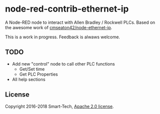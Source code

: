 node-red-contrib-ethernet-ip
=====================
A Node-RED node to interact with Allen Bradley / Rockwell PLCs.
Based on the awesome work of [cmseaton42/node-ethernet-ip](https://github.com/cmseaton42/node-ethernet-ip).


This is a work in progress. Feedback is alwaws welcome.

<!--
Install
-----------

You can install this node directly from the "Manage Palette" menu in the Node-RED interface. There are no external dependencies or compilation steps.

Alternatively, run the following command in your Node-RED user directory - typically `~/.node-red` on Linux or `%HOMEPATH%\.nodered` on Windows

        npm install node-red-contrib-ethernet-ip

Usage
-----------

Each connection to a PLC is represented by the **S7 Endpoint** configuration node. You can configure the PLC's Address, the variables available and their addresses, and the cycle time for reading the variables.

The **S7 In** node makes the variable's values available in a flow in three different modes:

*   **Single variable:** A single variable can be selected from the configured variables, and a message is sent every cycle, or only when it changes if _diff_ is checked. `msg.payload` contains the variable's value and `msg.topic` has the variable's name.
*   **All variables, one per message:** Like the _Single variable_ mode, but for all variables configured. If _diff_ is checked, a message is sent everytime any variable changes. If _diff_ is unchecked, one message is sent for every variable, in every cycle. Care must be taken about the number of messages per second in this mode.
*   **All variables:** In this mode, `msg.payload` contains an object with all configured variables and their values. If _diff_ is checked, a message is sent if at least one of the variables changes its value.
 -->


TODO
----
 - Add new "control" node to call other PLC functions
   - Get/Set time
   - Get PLC Properties
 - All help sections

License
-----------
Copyright 2016-2018 Smart-Tech, [Apache 2.0 license](LICENSE).
